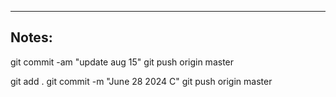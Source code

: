 ----

## Notes:

git commit -am "update aug 15"
git push origin master

git add .
git commit -m "June 28 2024 C"
git push origin master
